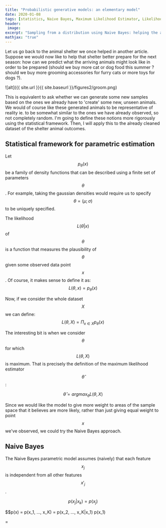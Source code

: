 ```yaml
---
title: "Probabilistic generative models: an elementary model"
date: 2020-01-08
tags: [statistics, Naive Bayes, Maximum Likelihood Estimator, Likelihood]
header:
 image: 
excerpt: "Sampling from a distribution using Naive Bayes: helping the animal shelter prepare for the summer"
mathjax: "true"
---
```


Let us go back to the animal shelter we once helped in another article. Suppose we would now like to help that shelter better prepare for the next season:  how can we predict what the arriving animals might look like in order to be prepared (should we buy more cat or dog food this summer ? should we buy more grooming accessories for furry cats or more toys for dogs ?). 


![alt]({{ site.url }}{{ site.baseurl }}/figures2/groom.png)

This is equivalent to ask whether we can generate some new samples based on the ones we already have to 'create' some new, unseen animals. We would of course like these generated animals to be representative of reality ie. to be somewhat similar to the ones we have already observed, so not completely random. 
I'm going to define these notions more rigorously using the statistical framework. Then, I will apply this to the already cleaned dataset of the shelter animal outcomes.


## Statistical framework for parametric estimation

Let $$p_{\theta}(x)$$ be a family of density functions that can be described using a finite set of parameters $$\theta$$. For example, taking the gaussian densities would require us to specify $$\theta = (\mu ; \sigma)$$ to be uniquely specified. 

The likelihood $$L(\theta | x)$$ of $$\theta$$ is a function that measures the plausibility of $$\theta$$ given some observed data point $$x$$.
Of course, it makes sense to define it as:
$$L(\theta, x) = p_{\theta}(x) $$

Now, if we consider the whole dataset $$X$$ we can define:
$$ L(\theta, X) = \Pi_{x \in X}   p_{\theta}(x) $$

The interesting bit is when we consider $$\theta$$ for which $$L(\theta, X)$$ is maximum. That is precisely the definition of the maximum likelihood estimator $$\hat{\theta}$$:

$$\hat{\theta} = argmax_{\theta}  L(\theta, X) $$




Since we would like the model to give more weight to areas of the sample space that it believes are more likely, rather than just giving equal weight to point $$x$$ we've observed, we could try the Naive Bayes approach.

## Naive Bayes

The Naive Bayes parametric model assumes (naively) that each feature $$x_j$$ is independent from all other features $$x'_j$$. 

$$ p(x_j | x_k) = p(x_j) $$

$$p(x) = p(x_1, ..., x_K)
= p(x_2, ..., x_K|x_1) p(x_1)

=  



